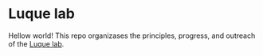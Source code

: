 # Luque lab

Hellow world! This repo organizases the principles, progress, and outreach of the [Luque lab](www.luquelab.com).
